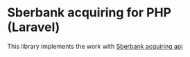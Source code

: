 # Sberbank acquiring for PHP (Laravel)

This library implements the work with [Sberbank acquiring api](https://rsb2-eyufrolovichevasberbankru-dev.developer.eu.apiconnect.ibmcloud.com/acquiring-api-rest-about)